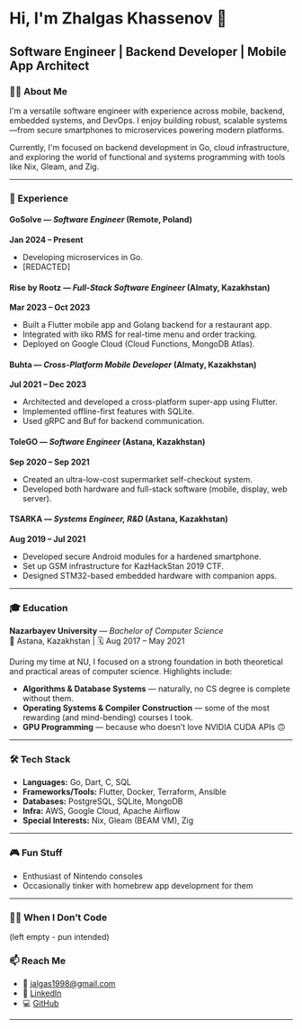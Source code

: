 # Hi, I'm Zhalgas Khassenov 👋

**Software Engineer | Backend Developer | Mobile App Architect**  
---

### 👨‍💻 About Me

I'm a versatile software engineer with experience across mobile, backend, embedded systems, and DevOps. I enjoy building robust, scalable systems—from secure smartphones to microservices powering modern platforms.

Currently, I'm focused on backend development in Go, cloud infrastructure, and exploring the world of functional and systems programming with tools like Nix, Gleam, and Zig.

---

### 💼 Experience

#### GoSolve — *Software Engineer* (Remote, Poland)  
**Jan 2024 – Present**  
- Developing microservices in Go.  
- [REDACTED]

#### Rise by Rootz — *Full-Stack Software Engineer* (Almaty, Kazakhstan)  
**Mar 2023 – Oct 2023**  
- Built a Flutter mobile app and Golang backend for a restaurant app.  
- Integrated with iiko RMS for real-time menu and order tracking.  
- Deployed on Google Cloud (Cloud Functions, MongoDB Atlas).

#### Buhta — *Cross-Platform Mobile Developer* (Almaty, Kazakhstan)  
**Jul 2021 – Dec 2023**  
- Architected and developed a cross-platform super-app using Flutter.  
- Implemented offline-first features with SQLite.  
- Used gRPC and Buf for backend communication.

#### ToleGO — *Software Engineer* (Astana, Kazakhstan)  
**Sep 2020 – Sep 2021**  
- Created an ultra-low-cost supermarket self-checkout system.  
- Developed both hardware and full-stack software (mobile, display, web server).

#### TSARKA — *Systems Engineer, R&D* (Astana, Kazakhstan)  
**Aug 2019 – Jul 2021**  
- Developed secure Android modules for a hardened smartphone.  
- Set up GSM infrastructure for KazHackStan 2019 CTF.  
- Designed STM32-based embedded hardware with companion apps.

---

### 🎓 Education

**Nazarbayev University** — *Bachelor of Computer Science*  
📍 Astana, Kazakhstan | 🗓 Aug 2017 – May 2021

During my time at NU, I focused on a strong foundation in both theoretical and practical areas of computer science. Highlights include:

- **Algorithms & Database Systems** — naturally, no CS degree is complete without them.
- **Operating Systems & Compiler Construction** — some of the most rewarding (and mind-bending) courses I took.
- **GPU Programming** — because who doesn’t love NVIDIA CUDA APIs 🙃 

---

### 🛠️ Tech Stack

- **Languages:** Go, Dart, C, SQL  
- **Frameworks/Tools:** Flutter, Docker, Terraform, Ansible  
- **Databases:** PostgreSQL, SQLite, MongoDB  
- **Infra:** AWS, Google Cloud, Apache Airflow  
- **Special Interests:** Nix, Gleam (BEAM VM), Zig  

---

### 🎮 Fun Stuff

- Enthusiast of Nintendo consoles  
- Occasionally tinker with homebrew app development for them

---

### 🧘‍♂️ When I Don’t Code

(left empty - pun intended)

### 📫 Reach Me

- 📧 [jalgas1998@gmail.com](mailto:jalgas1998@gmail.com)  
- 💼 [LinkedIn](https://www.linkedin.com/in/kruzenshtern2/)  
- 💻 [GitHub](https://github.com/Zhalkhas)

---
